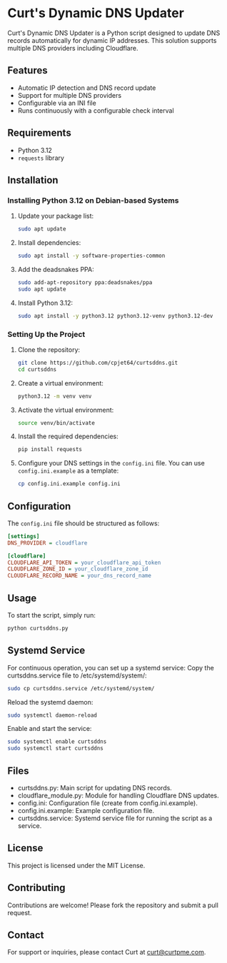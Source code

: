 # Curt's Dynamic DNS Updater

Curt's Dynamic DNS Updater is a Python script designed to update DNS records automatically for dynamic IP addresses. This solution supports multiple DNS providers including Cloudflare.

## Features

- Automatic IP detection and DNS record update
- Support for multiple DNS providers
- Configurable via an INI file
- Runs continuously with a configurable check interval

## Requirements

- Python 3.12
- `requests` library

## Installation

### Installing Python 3.12 on Debian-based Systems

1. Update your package list:
    ```sh
    sudo apt update
    ```

2. Install dependencies:
    ```sh
    sudo apt install -y software-properties-common
    ```

3. Add the deadsnakes PPA:
    ```sh
    sudo add-apt-repository ppa:deadsnakes/ppa
    sudo apt update
    ```

4. Install Python 3.12:
    ```sh
    sudo apt install -y python3.12 python3.12-venv python3.12-dev
    ```

### Setting Up the Project

1. Clone the repository:
    ```sh
    git clone https://github.com/cpjet64/curtsddns.git
    cd curtsddns
    ```

2. Create a virtual environment:
    ```sh
    python3.12 -m venv venv
    ```

3. Activate the virtual environment:
    ```sh
    source venv/bin/activate
    ```

4. Install the required dependencies:
    ```sh
    pip install requests
    ```

5. Configure your DNS settings in the `config.ini` file. You can use `config.ini.example` as a template:
    ```sh
    cp config.ini.example config.ini
    ```

## Configuration

The `config.ini` file should be structured as follows:

```ini
[settings]
DNS_PROVIDER = cloudflare

[cloudflare]
CLOUDFLARE_API_TOKEN = your_cloudflare_api_token
CLOUDFLARE_ZONE_ID = your_cloudflare_zone_id
CLOUDFLARE_RECORD_NAME = your_dns_record_name
```

## Usage

To start the script, simply run:

```sh
python curtsddns.py
```
## Systemd Service

For continuous operation, you can set up a systemd service:
Copy the curtsddns.service file to /etc/systemd/system/:

```sh
sudo cp curtsddns.service /etc/systemd/system/
```

Reload the systemd daemon:

```sh
sudo systemctl daemon-reload
```

Enable and start the service:

```sh
sudo systemctl enable curtsddns
sudo systemctl start curtsddns
```

## Files

* curtsddns.py: Main script for updating DNS records.
* cloudflare_module.py: Module for handling Cloudflare DNS updates.
* config.ini: Configuration file (create from config.ini.example).
* config.ini.example: Example configuration file.
* curtsddns.service: Systemd service file for running the script as a service.

## License

This project is licensed under the MIT License.

## Contributing

Contributions are welcome! Please fork the repository and submit a pull request.

## Contact

For support or inquiries, please contact Curt at curt@curtpme.com.
